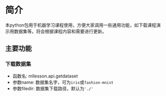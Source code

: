 # 简介

本python包用于机器学习课程使用，方便大家调用一些通用功能，如下载课程演示用数据集等。将会根据课程内容和需要进行更新。

## 主要功能

### 下载数据集

- 函数名: mllesson.api.getdataset
- 参数name: 数据集名字，可为`iris`或`fashion-mnist`
- 参数filedir: 数据集下载路径，默认为`'./'`


